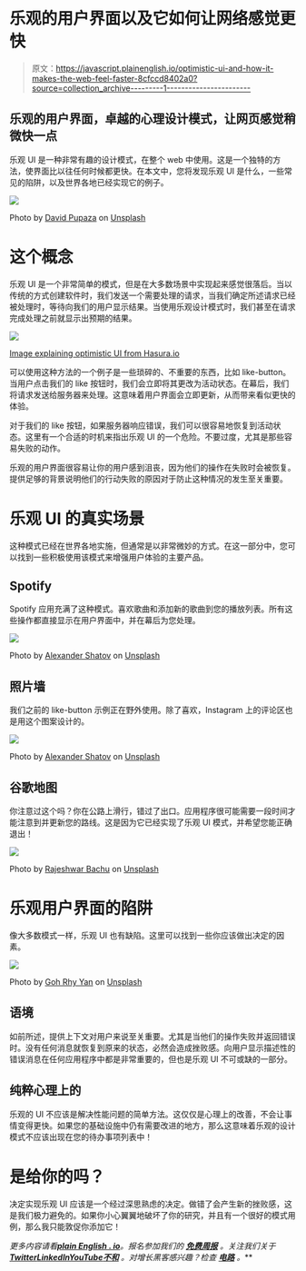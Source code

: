 # 乐观的用户界面以及它如何让网络感觉更快

> 原文：<https://javascript.plainenglish.io/optimistic-ui-and-how-it-makes-the-web-feel-faster-8cfccd8402a0?source=collection_archive---------1----------------------->

## 乐观的用户界面，卓越的心理设计模式，让网页感觉稍微快一点

乐观 UI 是一种非常有趣的设计模式，在整个 web 中使用。这是一个独特的方法，使界面比以往任何时候都更快。在本文中，您将发现乐观 UI 是什么，一些常见的陷阱，以及世界各地已经实现它的例子。

![](img/95327c43d921ed824aa5b5b0e09d6fd4.png)

Photo by [David Pupaza](https://unsplash.com/@dav420?utm_source=medium&utm_medium=referral) on [Unsplash](https://unsplash.com?utm_source=medium&utm_medium=referral)

# 这个概念

乐观 UI 是一个非常简单的模式，但是在大多数场景中实现起来感觉很落后。当以传统的方式创建软件时，我们发送一个需要处理的请求，当我们确定所述请求已经被处理时，等待向我们的用户显示结果。当使用乐观设计模式时，我们甚至在请求完成处理之前就显示出预期的结果。

![](img/764963cde6219e377c394529fc1436dc.png)

[Image explaining optimistic UI from Hasura.io](https://hasura.io/blog/optimistic-ui-and-clobbering/)

可以使用这种方法的一个例子是一些琐碎的、不重要的东西，比如 like-button。当用户点击我们的 like 按钮时，我们会立即将其更改为活动状态。在幕后，我们将请求发送给服务器来处理。这意味着用户界面会立即更新，从而带来看似更快的体验。

对于我们的 like 按钮，如果服务器响应错误，我们可以很容易地恢复到活动状态。这里有一个合适的时机来指出乐观 UI 的一个危险。不要过度，尤其是那些容易失败的动作。

乐观的用户界面很容易让你的用户感到沮丧，因为他们的操作在失败时会被恢复。提供足够的背景说明他们的行动失败的原因对于防止这种情况的发生至关重要。

# 乐观 UI 的真实场景

这种模式已经在世界各地实施，但通常是以非常微妙的方式。在这一部分中，您可以找到一些积极使用该模式来增强用户体验的主要产品。

## Spotify

Spotify 应用充满了这种模式。喜欢歌曲和添加新的歌曲到您的播放列表。所有这些操作都直接显示在用户界面中，并在幕后为您处理。

![](img/48cda6567797d3f111c6a664e57a5688.png)

Photo by [Alexander Shatov](https://unsplash.com/@alexbemore?utm_source=medium&utm_medium=referral) on [Unsplash](https://unsplash.com?utm_source=medium&utm_medium=referral)

## 照片墙

我们之前的 like-button 示例正在野外使用。除了喜欢，Instagram 上的评论区也是用这个图案设计的。

![](img/fec72c10a29aa3e4662904417753abe2.png)

Photo by [Alexander Shatov](https://unsplash.com/@alexbemore?utm_source=medium&utm_medium=referral) on [Unsplash](https://unsplash.com?utm_source=medium&utm_medium=referral)

## 谷歌地图

你注意过这个吗？你在公路上滑行，错过了出口。应用程序很可能需要一段时间才能注意到并更新您的路线。这是因为它已经实现了乐观 UI 模式，并希望您能正确退出！

![](img/ad55d466ec00acef9daecaeca2d45e97.png)

Photo by [Rajeshwar Bachu](https://unsplash.com/@rajeshwerbatchu7?utm_source=medium&utm_medium=referral) on [Unsplash](https://unsplash.com?utm_source=medium&utm_medium=referral)

# 乐观用户界面的陷阱

像大多数模式一样，乐观 UI 也有缺陷。这里可以找到一些你应该做出决定的因素。

![](img/6a92a09abca57cda7e13485a43917ede.png)

Photo by [Goh Rhy Yan](https://unsplash.com/@gohrhyyan?utm_source=medium&utm_medium=referral) on [Unsplash](https://unsplash.com?utm_source=medium&utm_medium=referral)

## 语境

如前所述，提供上下文对用户来说至关重要。尤其是当他们的操作失败并返回错误时。没有任何消息就恢复到原来的状态，必然会造成挫败感。向用户显示描述性的错误消息在任何应用程序中都是非常重要的，但也是乐观 UI 不可或缺的一部分。

## 纯粹心理上的

乐观的 UI 不应该是解决性能问题的简单方法。这仅仅是心理上的改善，不会让事情变得更快。如果您的基础设施中仍有需要改进的地方，那么这意味着乐观的设计模式不应该出现在您的待办事项列表中！

# 是给你的吗？

决定实现乐观 UI 应该是一个经过深思熟虑的决定。做错了会产生新的挫败感，这是我们极力避免的。如果你小心翼翼地破坏了你的研究，并且有一个很好的模式用例，那么我只能敦促你添加它！

*更多内容请看*[***plain English . io***](https://plainenglish.io/)*。报名参加我们的* [***免费周报***](http://newsletter.plainenglish.io/) *。关注我们关于*[***Twitter***](https://twitter.com/inPlainEngHQ)[***LinkedIn***](https://www.linkedin.com/company/inplainenglish/)*[***YouTube***](https://www.youtube.com/channel/UCtipWUghju290NWcn8jhyAw)*[***不和***](https://discord.gg/GtDtUAvyhW) *。对增长黑客感兴趣？检查* [***电路***](https://circuit.ooo/) *。***
